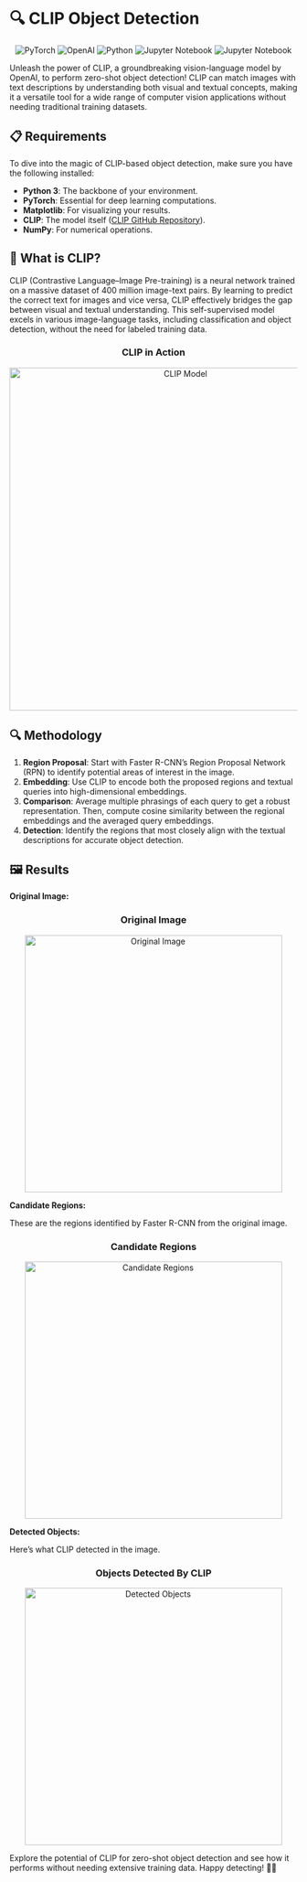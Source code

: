 # 🔍 CLIP Object Detection

<p align="center">
  <img src="https://img.shields.io/badge/PyTorch-%23EE4C2C.svg?style=for-the-badge&logo=PyTorch&logoColor=white" alt="PyTorch">
  <img src="https://img.shields.io/badge/OpenAI-412991.svg?style=for-the-badge&logo=OpenAI&logoColor=white" alt="OpenAI">
  <img src="https://img.shields.io/badge/python-3670A0?style=for-the-badge&logo=python&logoColor=ffdd54" alt="Python">
  <img src="https://img.shields.io/badge/Jupyter-F37626.svg?&style=for-the-badge&logo=Jupyter&logoColor=white" alt="Jupyter Notebook">
  <img src="https://img.shields.io/badge/Jupyter-F37626.svg?&style=for-the-badge&logo=Jupyter&logoColor=white" alt="Jupyter Notebook">
</p>
<p align="center">

Unleash the power of CLIP, a groundbreaking vision-language model by OpenAI, to perform zero-shot object detection! CLIP can match images with text descriptions by understanding both visual and textual concepts, making it a versatile tool for a wide range of computer vision applications without needing traditional training datasets.

## 📋 Requirements

To dive into the magic of CLIP-based object detection, make sure you have the following installed:

- **Python 3**: The backbone of your environment.
- **PyTorch**: Essential for deep learning computations.
- **Matplotlib**: For visualizing your results.
- **CLIP**: The model itself ([CLIP GitHub Repository](https://github.com/openai/CLIP.git)).
- **NumPy**: For numerical operations.

## 🚀 What is CLIP?

CLIP (Contrastive Language–Image Pre-training) is a neural network trained on a massive dataset of 400 million image-text pairs. By learning to predict the correct text for images and vice versa, CLIP effectively bridges the gap between visual and textual understanding. This self-supervised model excels in various image-language tasks, including classification and object detection, without the need for labeled training data.

<h3 align="center">CLIP in Action</h3>
<p align="center">
  <img src="images/CLIP.png" width="600" alt="CLIP Model">
</p>

## 🔍 Methodology

1. **Region Proposal**: Start with Faster R-CNN’s Region Proposal Network (RPN) to identify potential areas of interest in the image.
2. **Embedding**: Use CLIP to encode both the proposed regions and textual queries into high-dimensional embeddings.
3. **Comparison**: Average multiple phrasings of each query to get a robust representation. Then, compute cosine similarity between the regional embeddings and the averaged query embeddings.
4. **Detection**: Identify the regions that most closely align with the textual descriptions for accurate object detection.

## 🖼️ Results

**Original Image:**

<h3 align="center">Original Image</h3>
<p align="center">
  <img src="images/original_image.png" width="450" alt="Original Image">
</p>

**Candidate Regions:**

These are the regions identified by Faster R-CNN from the original image.

<h3 align="center">Candidate Regions</h3>
<p align="center">
  <img src="images/regions.png" width="450" alt="Candidate Regions">
</p>

**Detected Objects:**

Here’s what CLIP detected in the image.

<h3 align="center">Objects Detected By CLIP</h3>
<p align="center">
  <img src="images/clip_result.png" width="450" alt="Detected Objects">
</p>

Explore the potential of CLIP for zero-shot object detection and see how it performs without needing extensive training data. Happy detecting! 🕵️‍♂️
